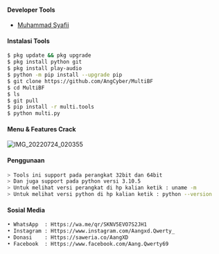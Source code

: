 #### Developer Tools
- [Muhammad Syafii]()
#### Instalasi Tools
``` bash
$ pkg update && pkg upgrade
$ pkg install python git
$ pkg install play-audio
$ python -m pip install --upgrade pip
$ git clone https://github.com/AngCyber/MultiBF
$ cd MultiBF
$ ls
$ git pull
$ pip install -r multi.tools
$ python multi.py
```
#### Menu & Features Crack

![IMG_20220724_020355](https://user-images.githubusercontent.com/92802033/180619465-cdde5bac-56b6-4e5e-9608-3a653385afb9.jpg)

#### Penggunaan
``` bash
> Tools ini support pada perangkat 32bit dan 64bit
> Dan juga support pada python versi 3.10.5
> Untuk melihat versi perangkat di hp kalian ketik : uname -m
> Untuk melihat versi python di hp kalian ketik : python --version
```
#### Sosial Media
``` bash
• WhatsApp  : Https://wa.me/qr/SKNV5EVO7S2JH1
• Instagram : Https://www.instagram.com/Aangxd.Qwerty_
• Donasi    : Https://saweria.co/AangXD
• Facebook  : Https://www.facebook.com/Aang.Qwerty69
```
